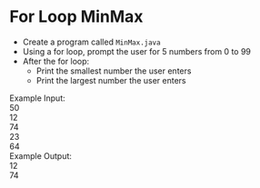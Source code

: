 # For Loop MinMax

- Create a program called `MinMax.java`
- Using a for loop, prompt the user for 5 numbers from 0 to 99
- After the for loop:
  - Print the smallest number the user enters
  - Print the largest number the user enters

Example Input:\
50\
12\
74\
23\
64\
Example Output:\
12\
74
